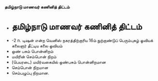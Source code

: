**தமிழ்நாடு மாணவர் கணினித் திட்டம்**
- # தமிழ்நாடு மாணவர் கணினித் திட்டம்
- -2 n. டிஷன் என்ற வெனிஸ் நகரத்திற்குரிய 16ம் நுற்றாண்டுப் பெரும்புகழ் ஓவியக் கலைஞர் தீட்டிய கலை ஓவியம்
- ஒண் பசும் பொன்னிறம்
- மயிரின் செம்பொன் நிறம்
- (பெயரடை) மயிர்வகையில் ஒண்பசும் பொன்னிறமான
- செம்பொன் நிறமான
- செம்பழுப்பு நிறமான.

